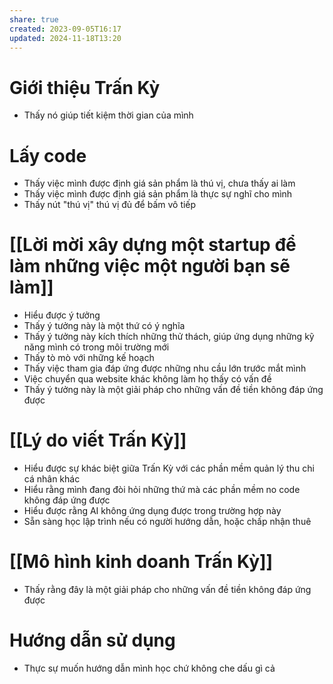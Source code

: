 ```yaml
---
share: true
created: 2023-09-05T16:17
updated: 2024-11-18T13:20
---
```

# Giới thiệu Trấn Kỳ
- Thấy nó giúp tiết kiệm thời gian của mình
# Lấy code
- Thấy việc mình được định giá sản phẩm là thú vị, chưa thấy ai làm
- Thấy việc mình được định giá sản phẩm là thực sự nghĩ cho mình
- Thấy nút "thú vị" thú vị đủ để bấm vô tiếp
# [[Lời mời xây dựng một startup để làm những việc một người bạn sẽ làm]]
- Hiểu được ý tưởng
- Thấy ý tưởng này là một thứ có ý nghĩa
- Thấy ý tưởng này kích thích những thử thách, giúp ứng dụng những kỹ năng mình có trong môi trường mới
- Thấy tò mò với những kế hoạch
- Thấy việc tham gia đáp ứng được những nhu cầu lớn trước mắt mình
- Việc chuyển qua website khác không làm họ thấy có vấn đề
- Thấy ý tưởng này là một giải pháp cho những vấn đề tiền không đáp ứng được

# [[Lý do viết Trấn Kỳ]]
- Hiểu được sự khác biệt giữa Trấn Kỳ với các phần mềm quản lý thu chi cá nhân khác
- Hiểu rằng mình đang đòi hỏi những thứ mà các phần mềm no code không đáp ứng được
- Hiểu được rằng AI không ứng dụng được trong trường hợp này
- Sẵn sàng học lập trình nếu có người hướng dẫn, hoặc chấp nhận thuê

# [[Mô hình kinh doanh Trấn Kỳ]]
- Thấy rằng đây là một giải pháp cho những vấn đề tiền không đáp ứng được

# Hướng dẫn sử dụng
- Thực sự muốn hướng dẫn mình học chứ không che dấu gì cả

